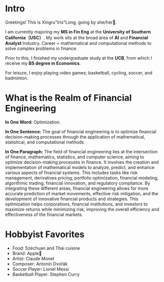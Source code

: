 
# Intro

Greetings! This is Xingru"Iris"Long, going by she/her👾. 

I am currently majoring my **MS in Fin Eng** at the **University of Southern California（USC）**. 
My work sits at the broad area of **AI** and **Financial Analyst** Industry. 
Career = mathematical and computational methods to solve complex problems in finance.

Prior to this, 
I finished my undergraduate study at the **UCB**, from which I receive my **BS degree in Economics**.

For leisure, I enjoy playing video games; basketball, cycling, soccer, and badminton. 

# What is the Realm of Financial Engineering

**In One Word:** Optimization.

**In One Sentence:** The goal of financial engineering is to optimize financial decision-making processes through the application of mathematical, statistical, and computational methods

**In One Paragraph:** The field of financial engineering lies at the intersection of finance, mathematics, statistics, and computer science, aiming to optimize decision-making processes in finance. It involves the creation and implementation of mathematical models to analyze, predict, and enhance various aspects of financial systems. This includes tasks like risk management, derivatives pricing, portfolio optimization, financial modeling, algorithmic trading, financial innovation, and regulatory compliance. By integrating these different areas, financial engineering allows for more accurate prediction of market movements, effective risk mitigation, and the development of innovative financial products and strategies. This optimization helps corporations, financial institutions, and investors to maximize returns while minimizing risk, improving the overall efficiency and effectiveness of the financial markets.

# Hobbyist Favorites

* Food: Szechuan and Thai cuisine
* Brand: Apple🍎
* Artist: Claude Monet
* Composer: Antonín Dvořák
* Soccer Player: Lionel Messi
* Basketball Player: Stephen Curry
